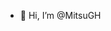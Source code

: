 - 👋 Hi, I’m @MitsuGH

<!---
MitsuGH/MitsuGH is a ✨ special ✨ repository because its `README.md` (this file) appears on your GitHub profile.
You can click the Preview link to take a look at your changes.
--->
